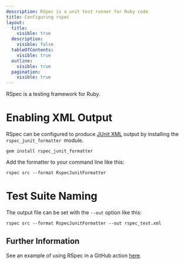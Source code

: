 ```yaml
---
description: RSpec is a unit test runner for Ruby code
title: Configuring rspec
layout:
  title:
    visible: true
  description:
    visible: false
  tableOfContents:
    visible: true
  outline:
    visible: true
  pagination:
    visible: true
---
```


RSpec is a testing framework for Ruby.

# Enabling XML Output
RSpec can be configured to produce [JUnit XML](https://github.com/testmoapp/junitxml) output by installing the `rspec_junit_formatter `module. 

```shell
gem install rspec_junit_formatter
```
Add the formatter to your command line like this:

```shell
rspec src --format RspecJunitFormatter
```


# Test Suite Naming

The output file can be set with the `--out` option like this:

```shell
rspec src --format RspecJunitFormatter --out rspec_test.xml
```


## Further Information
See an example of using RSpec in a GitHub action [here](https://github.com/trunk-io/flake-factory/blob/main/.github/workflows/ruby-tests.yaml#L22).


